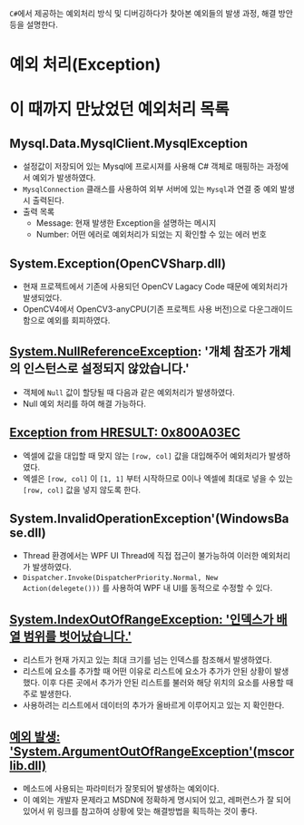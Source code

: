 `C#`에서 제공하는 예외처리 방식 및 디버깅하다가 찾아본 예외들의 발생 과정, 해결 방안 등을 설명한다.

# 예외 처리(Exception)

# 이 때까지 만났었던 예외처리 목록

## Mysql.Data.MysqlClient.MysqlException

- 설정값이 저장되어 있는 Mysql에 프로시져를 사용해 C# 객체로 매핑하는 과정에서 예외가 발생하였다.
- `MysqlConnection` 클래스를 사용하여 외부 서버에 있는 `Mysql`과 연결 중 예외 발생 시 출력된다.
- 출력 목록
  - Message: 현재 발생한 Exception을 설명하는 메시지
  - Number: 어떤 에러로 예외처리가 되었는 지 확인할 수 있는 에러 번호

## System.Exception(OpenCVSharp.dll)

- 현재 프로젝트에서 기존에 사용되던 OpenCV Lagacy Code 때문에 예외처리가 발생되었다.
- OpenCV4에서 OpenCV3-anyCPU(기존 프로젝트 사용 버전)으로 다운그래이드 함으로 예외를 회피하였다.

## [System.NullReferenceException](https://docs.microsoft.com/ko-kr/dotnet/api/system.nullreferenceexception?view=netframework-4.8): '개체 참조가 개체의 인스턴스로 설정되지 않았습니다.'

- 객체에 `Null` 값이 할당될 때 다음과 같은 예외처리가 발생하였다.
- Null 예외 처리를 하여 해결 가능하다.

## [Exception from HRESULT: 0x800A03EC](https://nsinc.tistory.com/125)

- 엑셀에 값을 대입할 때 맞지 않는 `[row, col]`  값을 대입해주어 예외처리가 발생하였다.
- 엑셀은 `[row, col]` 이 `[1, 1]` 부터 시작하므로 0이나 엑셀에 최대로 넣을 수 있는 `[row, col]` 값을 넣지 않도록 한다.

## System.InvalidOperationException'(WindowsBase.dll)

- Thread 환경에서는 WPF UI Thread에 직접 접근이 불가능하여 이러한 예외처리가 발생하였다.
- `Dispatcher.Invoke(DispatcherPriority.Normal, New Action(delegete()))` 를 사용하여 WPF 내 UI를 동적으로 수정할 수 있다.

## [System.IndexOutOfRangeException: '인덱스가 배열 범위를 벗어났습니다.'](https://docs.microsoft.com/ko-kr/dotnet/api/system.indexoutofrangeexception?view=netframework-4.8)

- 리스트가 현재 가지고 있는 최대 크기를 넘는 인덱스를 참조해서 발생하였다.
- 리스트에 요소를 추가할 때 어떤 이유로 리스트에 요소가 추가가 안된 상황이 발생했다. 이후 다른 곳에서  추가가 안된 리스트를 불러와 해당 위치의 요소를 사용할 때 주로 발생한다.
- 사용하려는 리스트에서 데이터의 추가가 올바르게 이루어지고 있는 지 확인한다.

## [예외 발생: 'System.ArgumentOutOfRangeException'(mscorlib.dll)](https://docs.microsoft.com/ko-kr/dotnet/api/system.argumentoutofrangeexception?view=netframework-4.8)

- 메소드에 사용되는 파라미터가 잘못되어 발생하는 예외이다.
- 이 예외는 개발자 문제라고 MSDN에 정확하게 명시되어 있고, 레퍼런스가 잘 되어 있어서 위 링크를 참고하여 상황에 맞는 해결방법을 획득하는 것이 좋다.